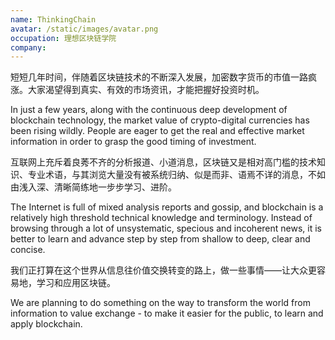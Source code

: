 ```yaml
---
name: ThinkingChain
avatar: /static/images/avatar.png
occupation: 理想区块链学院
company:
---
```


短短几年时间，伴随着区块链技术的不断深入发展，加密数字货币的市值一路疯涨。大家渴望得到真实、有效的市场资讯，才能把握好投资时机。

In just a few years, along with the continuous deep development of blockchain technology, the market value of crypto-digital currencies has been rising wildly. People are eager to get the real and effective market information in order to grasp the good timing of investment.

互联网上充斥着良莠不齐的分析报道、小道消息，区块链又是相对高门槛的技术知识、专业术语，与其浏览大量没有被系统归纳、似是而非、语焉不详的消息，不如由浅入深、清晰简练地一步步学习、进阶。

The Internet is full of mixed analysis reports and gossip, and blockchain is a relatively high threshold technical knowledge and terminology. Instead of browsing through a lot of unsystematic, specious and incoherent news, it is better to learn and advance step by step from shallow to deep, clear and concise.

我们正打算在这个世界从信息往价值交换转变的路上，做一些事情——让大众更容易地，学习和应用区块链。

We are planning to do something on the way to transform the world from information to value exchange - to make it easier for the public, to learn and apply blockchain.
